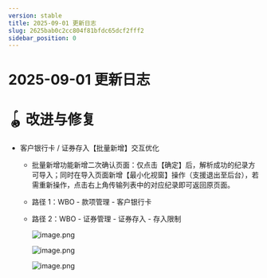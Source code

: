 ```yaml
---
version: stable
title: 2025-09-01 更新日志
slug: 2625bab0c2cc804f81bfdc65dcf2fff2
sidebar_position: 0
---
```



# 2025-09-01 更新日志


# 🪀 改进与修复

- 客户银行卡 / 证券存入【批量新增】交互优化
    - 批量新增功能新增二次确认页面：仅点击【确定】后，解析成功的纪录方可导入；同时在导入页面新增【最小化视窗】操作（支援退出至后台），若需重新操作，点击右上角传输列表中的对应纪录即可返回原页面。
    - 路径 1：WBO - 款项管理 - 客户银行卡
    - 路径 2：WBO - 证券管理 - 证券存入 - 存入限制

        ![image.png](/assets/ae94cae0db87508d00f890e1cf7df451.png)


        ![image.png](/assets/c7dff3866a0ad9a81d41c6732db4a95a.png)


        ![image.png](/assets/e0ee4f6701ec86b60645c682e632d845.png)


